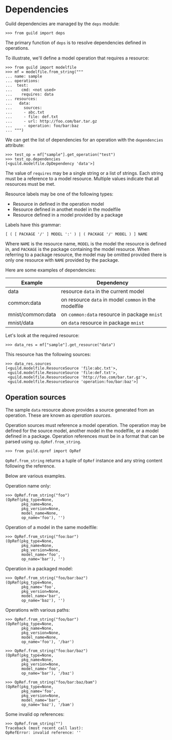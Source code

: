 # Dependencies

Guild dependencies are managed by the `deps` module:

    >>> from guild import deps

The primary function of `deps` is to resolve dependencies defined in
operations.

To illustrate, we'll define a model operation that requires a
resource:

    >>> from guild import modelfile
    >>> mf = modelfile.from_string("""
    ... name: sample
    ... operations:
    ...  test:
    ...    cmd: <not used>
    ...    requires: data
    ... resources:
    ...   data:
    ...     sources:
    ...     - abc.txt
    ...     - file: def.txt
    ...     - url: http://foo.com/bar.tar.gz
    ...     - operation: foo/bar:baz
    ... """)

We can get the list of dependencies for an operation with the
`dependencies` attribute:

    >>> test_op = mf["sample"].get_operation("test")
    >>> test_op.dependencies
    [<guild.modelfile.OpDependency 'data'>]

The value of `requires` may be a single string or a list of
strings. Each string must be a reference to a model resource. Multiple
values indicate that all resources must be met.

Resource labels may be one of the following types:

- Resource in defined in the operation model
- Resource defined in anothet model in the modelfile
- Resource defined in a model provided by a package

Labels have this grammar:

    [ ( [ PACKAGE '/' ] MODEL ':' ) | ( PACKAGE '/' MODEL ) ] NAME

Where `NAME` is the resource name, `MODEL` is the model the resource
is defined in, and `PACKAGE` is the package containing the model
resource. When referring to a package resource, the model may be
omitted provided there is only one resource with `NAME` provided by
the package.

Here are some examples of dependencies:

| Example           | Dependency                                            |
|-------------------|-------------------------------------------------------|
| data              | resource `data` in the current model                  |
| common:data       | on resource `data` in model `common` in the modelfile |
| mnist/common:data | on `common:data` resource in package `mnist`          |
| mnist/data        | on `data` resource in package `mnist`                 |

Let's look at the required resource:

    >>> data_res = mf["sample"].get_resource("data")

This resource has the following sources:

    >>> data_res.sources
    [<guild.modelfile.ResourceSource 'file:abc.txt'>,
     <guild.modelfile.ResourceSource 'file:def.txt'>,
     <guild.modelfile.ResourceSource 'http://foo.com/bar.tar.gz'>,
     <guild.modelfile.ResourceSource 'operation:foo/bar:baz'>]

## Operation sources

The sample `data` resource above provides a source generated from an
operation. These are known as *operation sources*.

Operation sources must reference a model operation. The operation may
be defined for the source model, another model in the modelfile, or a
model defined in a package. Operation references must be in a format
that can be parsed using `op.OpRef.from_string`.

    >>> from guild.opref import OpRef

`OpRef.from_string` returns a tuple of `OpRef` instance and any string
content following the reference.

Below are various examples.

Operation name only:

    >>> OpRef.from_string("foo")
    (OpRef(pkg_type=None,
           pkg_name=None,
           pkg_version=None,
           model_name=None,
           op_name='foo'), '')

Operation of a model in the same modelfile:

    >>> OpRef.from_string("foo:bar")
    (OpRef(pkg_type=None,
           pkg_name=None,
           pkg_version=None,
           model_name='foo',
           op_name='bar'), '')

Operation in a packaged model:

    >>> OpRef.from_string("foo/bar:baz")
    (OpRef(pkg_type=None,
           pkg_name='foo',
           pkg_version=None,
           model_name='bar',
           op_name='baz'), '')

Operations with various paths:

    >>> OpRef.from_string("foo/bar")
    (OpRef(pkg_type=None,
           pkg_name=None,
           pkg_version=None,
           model_name=None,
           op_name='foo'), '/bar')

    >>> OpRef.from_string("foo:bar/baz")
    (OpRef(pkg_type=None,
           pkg_name=None,
           pkg_version=None,
           model_name='foo',
           op_name='bar'), '/baz')

    >>> OpRef.from_string("foo/bar:baz/bam")
    (OpRef(pkg_type=None,
           pkg_name='foo',
           pkg_version=None,
           model_name='bar',
           op_name='baz'), '/bam')

Some invalid op references:

    >>> OpRef.from_string("")
    Traceback (most recent call last):
    OpRefError: invalid reference: ''
